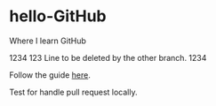 # hello-GitHub
Where I learn GitHub

1234
123 Line to be deleted by the other branch.
1234

Follow the guide [here](https://guides.github.com/activities/hello-world/).

Test for handle pull request locally.
